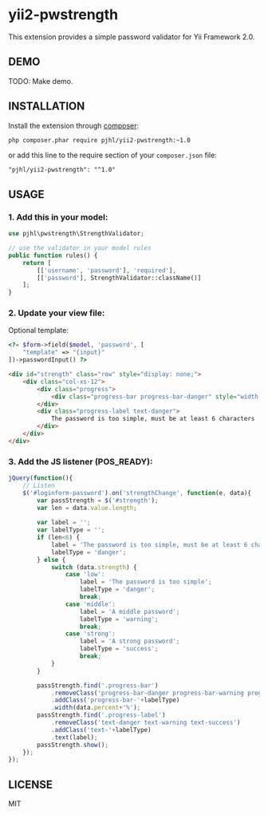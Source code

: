 yii2-pwstrength
===============

This extension provides a simple password validator for Yii Framework 2.0.


DEMO
----

TODO: Make demo.


INSTALLATION
------------

Install the extension through [composer](http://getcomposer.org/download/):

```bash
php composer.phar require pjhl/yii2-pwstrength:~1.0
```

or add this line to the require section of your `composer.json` file:

```
"pjhl/yii2-pwstrength": "^1.0"
```

USAGE
-----

### 1. Add this in your model:

```php
use pjhl\pwstrength\StrengthValidator;

// use the validator in your model rules
public function rules() {
    return [
        [['username', 'password'], 'required'],
        [['password'], StrengthValidator::className()]
    ];
}
```

### 2. Update your view file:

Optional template:

```php
<?= $form->field($model, 'password', [
    "template" => "{input}"
])->passwordInput() ?>
```

```html
<div id="strength" class="row" style="display: none;">
    <div class="col-xs-12">
        <div class="progress">
            <div class="progress-bar progress-bar-danger" style="width:1%;"></div>
        </div>
        <div class="progress-label text-danger">
            The password is too simple, must be at least 6 characters
        </div>
    </div>
</div>
```

### 3. Add the JS listener (POS_READY):

```js
jQuery(function(){
    // Listen 
    $('#loginform-password').on('strengthChange', function(e, data){
        var passStrength = $('#strength');
        var len = data.value.length;
        
        var label = '';
        var labelType = '';
        if (len<6) {
            label = 'The password is too simple, must be at least 6 characters';
            labelType = 'danger';
        } else {
            switch (data.strength) {
                case 'low':
                    label = 'The password is too simple';
                    labelType = 'danger';
                    break;
                case 'middle':
                    label = 'A middle password';
                    labelType = 'warning';
                    break;
                case 'strong':
                    label = 'A strong password';
                    labelType = 'success';
                    break;
            }
        }

        passStrength.find('.progress-bar')
            .removeClass('progress-bar-danger progress-bar-warning progress-bar-success')
            .addClass('progress-bar-'+labelType)
            .width(data.percent+'%');
        passStrength.find('.progress-label')
            .removeClass('text-danger text-warning text-success')
            .addClass('text-'+labelType)
            .text(label);
        passStrength.show();
    });
});
```



LICENSE
-------

MIT